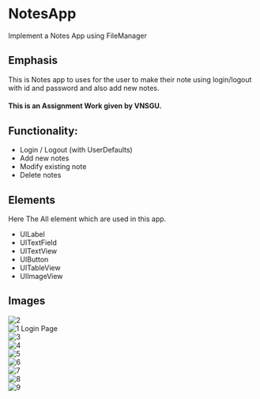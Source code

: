 # NotesApp
Implement a Notes App using FileManager

<h2>Emphasis</h2>
This is Notes app to uses for the user to make their note using login/logout with id and password and also add new notes.<br>
<h4>This is an Assignment Work given by VNSGU.</h4>

<h2> Functionality: </h2>
<ul>
  <li>Login / Logout (with UserDefaults)</li>
  <li>Add new notes</li>
  <li>Modify existing note</li>
  <li>Delete notes</li>
</ul>

<h2>Elements</h2>
<p>Here The All element which are used in this app.</p>
<ul>
  <li>UILabel</li>
  <li>UITextField</li>
  <li>UITextView</li>
  <li>UIButton</li>
  <li>UITableView</li>
  <li>UIImageView</li>
</ul>

<h2>Images</h2>

  ![2](https://user-images.githubusercontent.com/81357299/127361198-a9b0aeb6-723c-4acc-8a77-98032fbf6dad.png)</br>
  ![1  Login Page](https://user-images.githubusercontent.com/81357299/127361161-6c47b580-800a-4aa3-bcd9-9e8359a23a0b.png)</br>
  ![3](https://user-images.githubusercontent.com/81357299/127361228-5e849790-b911-4058-ab4c-c46eb46b90f6.png)</br>
  ![4](https://user-images.githubusercontent.com/81357299/127361250-8fdff4df-0e77-46ef-b458-b885e34aa1ce.png)</br>
  ![5](https://user-images.githubusercontent.com/81357299/127361293-3ac15d5d-27a0-41a8-ba4d-e8f1a91477b8.png)</br>
  ![6](https://user-images.githubusercontent.com/81357299/127361468-cb98ea53-fa77-4bb2-bd5a-0c2e6f72526c.png)</br>
  ![7](https://user-images.githubusercontent.com/81357299/127361478-c9b23e9e-7f21-4813-9d59-c7cf69f8ecf5.png)</br>
  ![8](https://user-images.githubusercontent.com/81357299/127361497-cb4c93fb-3051-4fb2-a62b-62bc3114d0ef.png)</br>
  ![9](https://user-images.githubusercontent.com/81357299/127361515-11ee940c-8945-4356-979a-a2bae76fca5b.png)


